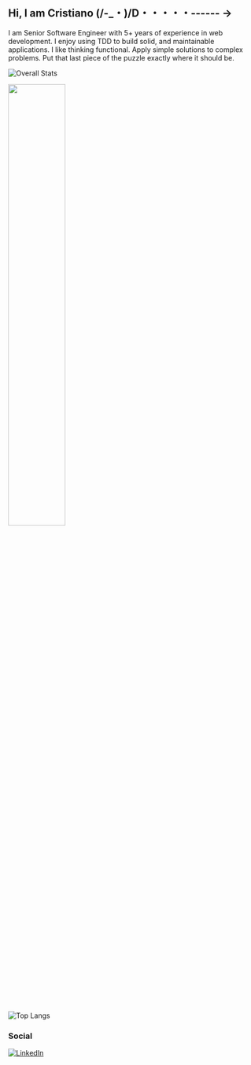 ## Hi, I am Cristiano (/-_・)/D・・・・・------ →

I am Senior Software Engineer with 5+ years of experience in web development. I enjoy using TDD to build solid, and maintainable applications. I like thinking functional. Apply simple solutions to complex problems. Put that last piece of the puzzle exactly where it should be. 

![Overall Stats](https://github-readme-stats.vercel.app/api?username=wood-archer&count_private=true&show_icons=true&hide=contribs)

<img src="https://github-readme-streak-stats.herokuapp.com/?user=wood-archer&theme=light" width="48%" >

![Top Langs](https://github-readme-stats.vercel.app/api/top-langs/?username=wood-archer&layout=compact)

<h3 align="left">Social</h3>

<a href="https://www.linkedin.com/in/ccarvalho-dev/" target="_blank"><img src="https://img.shields.io/badge/LinkedIn-%230077B5.svg?&style=flat-square&logo=linkedin&logoColor=white" alt="LinkedIn"></a>
